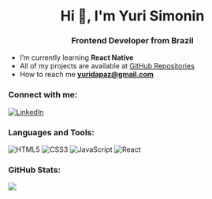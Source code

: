 <h1 align="center">Hi 👋, I'm Yuri Simonin</h1>
<h3 align="center">Frontend Developer from Brazil</h3>

-  I’m currently learning **React Native**
-  All of my projects are available at [GitHub Repositories](https://github.com/yuridapaz?tab=repositories)
-  How to reach me **yuridapaz@gmail.com**

### Connect with me:

[![LinkedIn](https://img.shields.io/badge/LinkedIn-%230077B5.svg?logo=linkedin&logoColor=white)](https://linkedin.com/in/yuripaz) 

### Languages and Tools:

![HTML5](https://img.shields.io/badge/html5-%23E34F26.svg?style=for-the-badge&logo=html5&logoColor=white) ![CSS3](https://img.shields.io/badge/css3-%231572B6.svg?style=for-the-badge&logo=css3&logoColor=white) ![JavaScript](https://img.shields.io/badge/javascript-%23323330.svg?style=for-the-badge&logo=javascript&logoColor=%23F7DF1E)  ![React](https://img.shields.io/badge/react-%2320232a.svg?style=for-the-badge&logo=react&logoColor=%2361DAFB)

### GitHub Stats:

![](https://github-readme-stats-sigma-five.vercel.app/api/top-langs/?username=yuridapaz&theme=dark&hide_border=false&include_all_commits=true&count_private=true&layout=compact)

